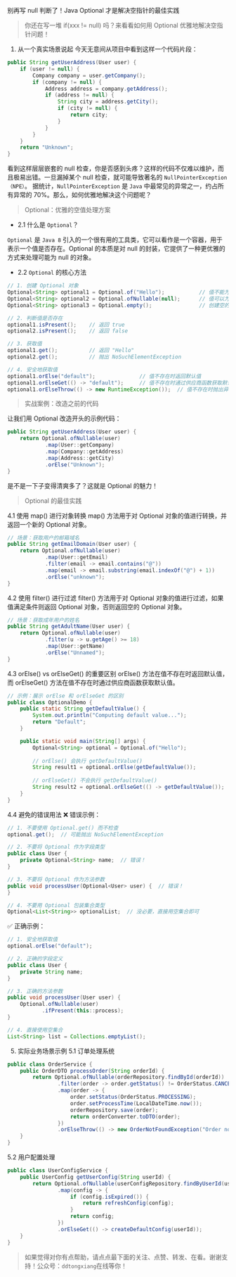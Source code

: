 别再写 null 判断了！Java Optional 才是解决空指针的最佳实践
> 你还在写一堆 if(xxx != null) 吗？来看看如何用 Optional 优雅地解决空指针问题！
1. 从一个真实场景说起
今天无意间从项目中看到这样一个代码片段：
```java
public String getUserAddress(User user) {
    if (user != null) {
        Company company = user.getCompany();
        if (company != null) {
            Address address = company.getAddress();
            if (address != null) {
                String city = address.getCity();
                if (city != null) {
                    return city;
                }
            }
        }
    }
    return "Unknown";
}

```
看到这样层层嵌套的 null 检查，你是否感到头疼？这样的代码不仅难以维护，而且极易出错。一旦漏掉某个 null 检查，就可能导致著名的 `NullPointerException（NPE）`。
据统计，`NullPointerException` 是 `Java` 中最常见的异常之一，约占所有异常的 70%。那么，如何优雅地解决这个问题呢？

> Optional：优雅的空值处理方案
- 2.1 什么是 `Optional`？

`Optional` 是 `Java 8` 引入的一个很有用的工具类，它可以看作是一个容器，用于表示一个值是否存在。Optional 的本质是对 null 的封装，它提供了一种更优雅的方式来处理可能为 null 的对象。
- 2.2 `Optional` 的核心方法

```java
// 1. 创建 Optional 对象
Optional<String> optional1 = Optional.of("Hello");           // 值不能为 null
Optional<String> optional2 = Optional.ofNullable(null);      // 值可以为 null
Optional<String> optional3 = Optional.empty();               // 创建空的 Optional

// 2. 判断值是否存在
optional1.isPresent();    // 返回 true
optional2.isPresent();    // 返回 false

// 3. 获取值
optional1.get();          // 返回 "Hello"
optional2.get();          // 抛出 NoSuchElementException

// 4. 安全地获取值
optional1.orElse("default");              // 值不存在时返回默认值
optional1.orElseGet(() -> "default");     // 值不存在时通过供应商函数获取默认值
optional1.orElseThrow(() -> new RuntimeException());  // 值不存在时抛出异常
```
> 实战案例：改造之前的代码

让我们用 Optional 改造开头的示例代码：
```java
public String getUserAddress(User user) {
    return Optional.ofNullable(user)
            .map(User::getCompany)
            .map(Company::getAddress)
            .map(Address::getCity)
            .orElse("Unknown");
}
```

是不是一下子变得清爽多了？这就是 Optional 的魅力！

> Optional 的最佳实践

4.1 使用 map() 进行对象转换
map() 方法用于对 Optional 对象的值进行转换，并返回一个新的 Optional 对象。
```java
// 场景：获取用户的邮箱域名
public String getEmailDomain(User user) {
    return Optional.ofNullable(user)
            .map(User::getEmail)
            .filter(email -> email.contains("@"))
            .map(email -> email.substring(email.indexOf("@") + 1))
            .orElse("unknown");
}
```
4.2 使用 filter() 进行过滤
filter() 方法用于对 Optional 对象的值进行过滤，如果值满足条件则返回 Optional 对象，否则返回空的 Optional 对象。
```java
// 场景：获取成年用户的姓名
public String getAdultName(User user) {
    return Optional.ofNullable(user)
            .filter(u -> u.getAge() >= 18)
            .map(User::getName)
            .orElse("Unnamed");
}
```
4.3 orElse() vs orElseGet() 的重要区别
orElse() 方法在值不存在时返回默认值，而 orElseGet() 方法在值不存在时通过供应商函数获取默认值。
```java
// 示例：展示 orElse 和 orElseGet 的区别
public class OptionalDemo {
    public static String getDefaultValue() {
        System.out.println("Computing default value...");
        return "Default";
    }

    public static void main(String[] args) {
        Optional<String> optional = Optional.of("Hello");
        
        // orElse() 会执行 getDefaultValue()
        String result1 = optional.orElse(getDefaultValue());
        
        // orElseGet() 不会执行 getDefaultValue()
        String result2 = optional.orElseGet(() -> getDefaultValue());
    }
}
```

4.4 避免的错误用法
❌ 错误示例：
```java
// 1. 不要使用 Optional.get() 而不检查
optional.get();  // 可能抛出 NoSuchElementException

// 2. 不要将 Optional 作为字段类型
public class User {
    private Optional<String> name;  // 错误！
}

// 3. 不要将 Optional 作为方法参数
public void processUser(Optional<User> user) {  // 错误！
}

// 4. 不要用 Optional 包装集合类型
Optional<List<String>> optionalList;  // 没必要，直接用空集合即可
```

✅ 正确示例：
```java
// 1. 安全地获取值
optional.orElse("default");

// 2. 正确的字段定义
public class User {
    private String name;
}

// 3. 正确的方法参数
public void processUser(User user) {
    Optional.ofNullable(user)
           .ifPresent(this::process);
}

// 4. 直接使用空集合
List<String> list = Collections.emptyList();
```

5. 实际业务场景示例
5.1 订单处理系统
```java
public class OrderService {
    public OrderDTO processOrder(String orderId) {
        return Optional.ofNullable(orderRepository.findById(orderId))
                .filter(order -> order.getStatus() != OrderStatus.CANCELLED)
                .map(order -> {
                    order.setStatus(OrderStatus.PROCESSING);
                    order.setProcessTime(LocalDateTime.now());
                    orderRepository.save(order);
                    return orderConverter.toDTO(order);
                })
                .orElseThrow(() -> new OrderNotFoundException("Order not found: " + orderId));
    }
}
```
5.2 用户配置处理
```java
public class UserConfigService {
    public UserConfig getUserConfig(String userId) {
        return Optional.ofNullable(userConfigRepository.findByUserId(userId))
                .map(config -> {
                    if (config.isExpired()) {
                        return refreshConfig(config);
                    }
                    return config;
                })
                .orElseGet(() -> createDefaultConfig(userId));
    }
}
```
>如果觉得对你有点帮助，请点点最下面的关注、点赞、转发、在看。谢谢支持！公众号：`ddtongxiang`在线等你！